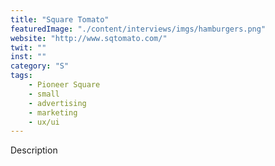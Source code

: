 ```yaml
---
title: "Square Tomato"
featuredImage: "./content/interviews/imgs/hamburgers.png"
website: "http://www.sqtomato.com/"
twit: ""
inst: ""
category: "S"
tags:
    - Pioneer Square
    - small
    - advertising
    - marketing
    - ux/ui
---
```


Description
